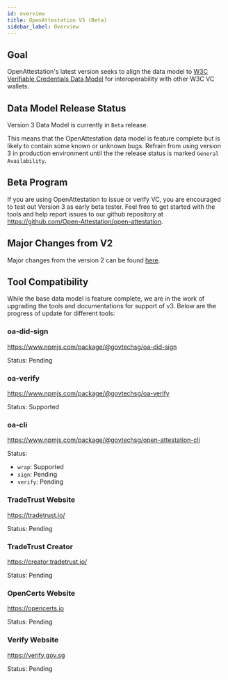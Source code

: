 ```yaml
---
id: overview
title: OpenAttestation V3 (Beta)
sidebar_label: Overview
---
```


## Goal

OpenAttestation's latest version seeks to align the data model to [W3C Verifiable Credentials Data Model](https://www.w3.org/TR/vc-data-model/) for interoperability with other W3C VC wallets.

## Data Model Release Status

Version 3 Data Model is currently in `Beta` release.

This means that the OpenAttestation data model is feature complete but is likely to contain some known or unknown bugs. Refrain from using version 3 in production environment until the the release status is marked `General Availability`.

## Beta Program

If you are using OpenAttestation to issue or verify VC, you are encouraged to test out Version 3 as early beta tester. Feel free to get started with the tools and help report issues to our github repository at https://github.com/Open-Attestation/open-attestation.

## Major Changes from V2

Major changes from the version 2 can be found [here](/docs/advanced/v3/major-changes).

## Tool Compatibility

While the base data model is feature complete, we are in the work of upgrading the tools and documentations for support of v3. Below are the progress of update for different tools:

### oa-did-sign

https://www.npmjs.com/package/@govtechsg/oa-did-sign

Status: Pending

### oa-verify

https://www.npmjs.com/package/@govtechsg/oa-verify

Status: Supported

### oa-cli

https://www.npmjs.com/package/@govtechsg/open-attestation-cli

Status:

- `wrap`: Supported
- `sign`: Pending
- `verify`: Pending

### TradeTrust Website

https://tradetrust.io/

Status: Pending

### TradeTrust Creator

https://creator.tradetrust.io/

Status: Pending

### OpenCerts Website

https://opencerts.io

Status: Pending

### Verify Website

https://verify.gov.sg

Status: Pending
